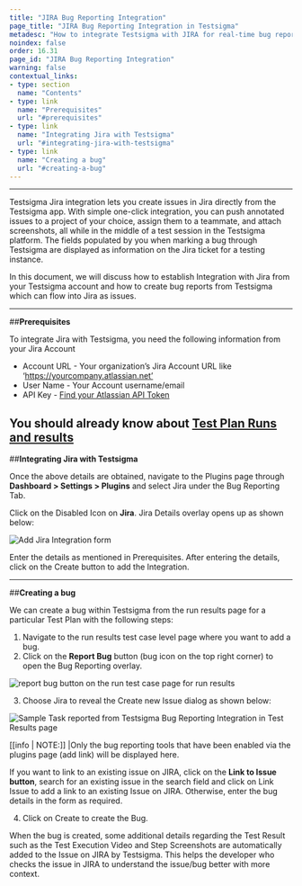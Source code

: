 ```yaml
---
title: "JIRA Bug Reporting Integration"
page_title: "JIRA Bug Reporting Integration in Testsigma"
metadesc: "How to integrate Testsigma with JIRA for real-time bug reporting during Test Runs"
noindex: false
order: 16.31
page_id: "JIRA Bug Reporting Integration"
warning: false
contextual_links:
- type: section
  name: "Contents"
- type: link
  name: "Prerequisites"
  url: "#prerequisites"
- type: link
  name: "Integrating Jira with Testsigma"
  url: "#integrating-jira-with-testsigma"
- type: link
  name: "Creating a bug"
  url: "#creating-a-bug"
---
```


---

Testsigma Jira integration lets you create issues in Jira directly from the Testsigma app. With simple one-click integration, you can push annotated issues to a project of your choice, assign them to a teammate, and attach screenshots, all while in the middle of a test session in the Testsigma platform. The fields populated by you when marking a bug through Testsigma are displayed as information on the Jira ticket for a testing instance.

In this document, we will discuss how to establish Integration with Jira from your Testsigma account and how to create bug reports from Testsigma which can flow into Jira as issues.

---
##**Prerequisites**

To integrate Jira with Testsigma, you need the following information from your Jira Account
* Account URL - Your organization’s Jira Account URL like ‘https://yourcompany.atlassian.net’
 * User Name - Your Account username/email
 * API Key - [Find your Atlassian API Token](https://support.atlassian.com/atlassian-account/docs/manage-api-tokens-for-your-atlassian-account/)

You should already know about [Test Plan Runs and results](https://testsigma.com/docs/runs/test-plan-executions/)
---
##**Integrating Jira with Testsigma**

Once the above details are obtained, navigate to the Plugins page through **Dashboard > Settings > Plugins** and select Jira under the Bug Reporting Tab.

Click on the Disabled Icon on **Jira**. Jira Details overlay opens up as shown below:

![Add Jira Integration form](https://docs.testsigma.com/images/jira/add-jira-integration-form.png)

Enter the details as mentioned in Prerequisites. After entering the details, click on the Create button to add the Integration.

---
##**Creating a bug**

We can create a bug within Testsigma from the run results page for a particular Test Plan with the following steps:

  1.  Navigate to the run results test case level page where you want to add a bug.
  2.  Click on the **Report Bug** button (bug icon on the top right corner) to open the Bug Reporting   overlay.

![report bug button on the run test case page for run results](https://docs.testsigma.com/images/jira/run-results-test-case-page-report-bug-button.png)

  3. Choose Jira to reveal the Create new Issue dialog as shown below: 

  ![Sample Task reported from Testsigma Bug Reporting Integration in Test Results page](https://docs.testsigma.com/images/jira/plugins-bug-reporting-create-bug-jira.png)

[[info | NOTE:]]
|Only the bug reporting tools that have been enabled via the plugins page (add link) will be displayed here.

  If you want to link to an existing issue on JIRA, click on the **Link to Issue button**, search for an existing issue in the search field and click on Link Issue to add a link to an existing Issue on JIRA. Otherwise, enter the bug details in the form as required.
  
  4. Click on Create to create the Bug.

  When the bug is created, some additional details regarding the Test Result such as the Test Execution Video and Step Screenshots are automatically added to the Issue on JIRA by Testsigma. This helps the developer who checks the issue in JIRA to understand the issue/bug better with more context.

